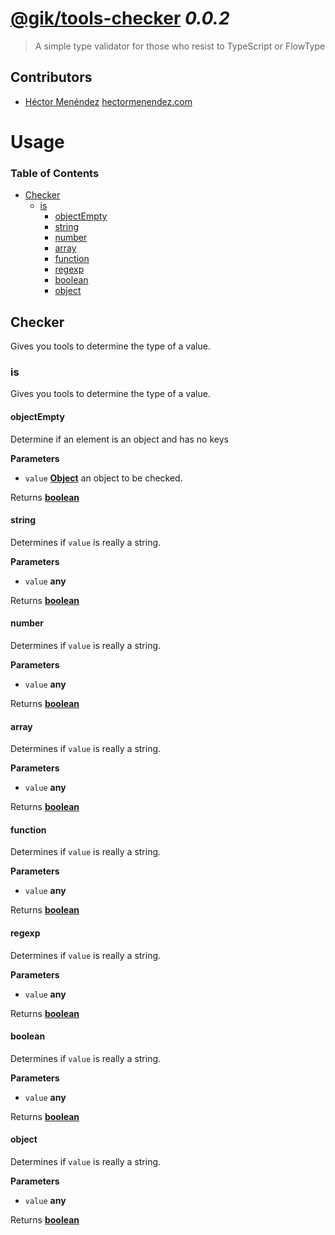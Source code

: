 # [@gik/tools-checker](https://github.com/gikmx/tools) *0.0.2*
> A simple type validator for those who resist to TypeScript or FlowType

## Contributors
* [Héctor Menéndez](mailto:hector@gik.mx) [hectormenendez.com](hectormenendez.com)

# Usage

<!-- Generated by documentation.js. Update this documentation by updating the source code. -->

### Table of Contents

-   [Checker](#checker)
    -   [is](#is)
        -   [objectEmpty](#objectempty)
        -   [string](#string)
        -   [number](#number)
        -   [array](#array)
        -   [function](#function)
        -   [regexp](#regexp)
        -   [boolean](#boolean)
        -   [object](#object)

## Checker

Gives you tools to determine the type of a value.

### is

Gives you tools to determine the type of a value.

#### objectEmpty

Determine if an element is an object and has no keys

**Parameters**

-   `value` **[Object](https://developer.mozilla.org/en-US/docs/Web/JavaScript/Reference/Global_Objects/Object)** an object to be checked.

Returns **[boolean](https://developer.mozilla.org/en-US/docs/Web/JavaScript/Reference/Global_Objects/Boolean)** 

#### string

Determines if `value` is really a string.

**Parameters**

-   `value` **any** 

Returns **[boolean](https://developer.mozilla.org/en-US/docs/Web/JavaScript/Reference/Global_Objects/Boolean)** 

#### number

Determines if `value` is really a string.

**Parameters**

-   `value` **any** 

Returns **[boolean](https://developer.mozilla.org/en-US/docs/Web/JavaScript/Reference/Global_Objects/Boolean)** 

#### array

Determines if `value` is really a string.

**Parameters**

-   `value` **any** 

Returns **[boolean](https://developer.mozilla.org/en-US/docs/Web/JavaScript/Reference/Global_Objects/Boolean)** 

#### function

Determines if `value` is really a string.

**Parameters**

-   `value` **any** 

Returns **[boolean](https://developer.mozilla.org/en-US/docs/Web/JavaScript/Reference/Global_Objects/Boolean)** 

#### regexp

Determines if `value` is really a string.

**Parameters**

-   `value` **any** 

Returns **[boolean](https://developer.mozilla.org/en-US/docs/Web/JavaScript/Reference/Global_Objects/Boolean)** 

#### boolean

Determines if `value` is really a string.

**Parameters**

-   `value` **any** 

Returns **[boolean](https://developer.mozilla.org/en-US/docs/Web/JavaScript/Reference/Global_Objects/Boolean)** 

#### object

Determines if `value` is really a string.

**Parameters**

-   `value` **any** 

Returns **[boolean](https://developer.mozilla.org/en-US/docs/Web/JavaScript/Reference/Global_Objects/Boolean)** 
